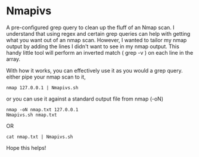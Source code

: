 # Nmapivs
A pre-configured grep query to clean up the fluff of an Nmap scan.
I understand that using regex and certain grep queries can help with getting what you want out of an nmap scan. However, I wanted to tailor my nmap output by adding the lines I didn't want to see in my nmap output. This handy little tool will perform an inverted match ( grep -v ) on each line in the array. 

With how it works, you can effectively use it as you would a grep query. either pipe your nmap scan to it,

```
nmap 127.0.0.1 | Nmapivs.sh
```

or you can use it against a standard output file from nmap (-oN)

```
nmap -oN nmap.txt 127.0.0.1
Nmapivs.sh nmap.txt
```
OR
```
cat nmap.txt | Nmapivs.sh
```

Hope this helps!
